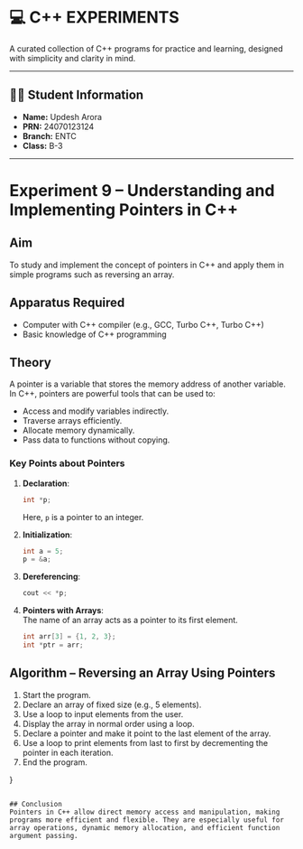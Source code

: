# 💻 C++ EXPERIMENTS

A curated collection of C++ programs for practice and learning, designed with simplicity and clarity in mind.

---

## 👨‍🎓 Student Information

- **Name:** Updesh Arora  
- **PRN:** 24070123124  
- **Branch:** ENTC  
- **Class:** B-3

---
# Experiment 9 – Understanding and Implementing Pointers in C++

## Aim
To study and implement the concept of pointers in C++ and apply them in simple programs such as reversing an array.

## Apparatus Required
- Computer with C++ compiler (e.g., GCC, Turbo C++, Turbo C++)
- Basic knowledge of C++ programming

## Theory
A pointer is a variable that stores the memory address of another variable.  
In C++, pointers are powerful tools that can be used to:
- Access and modify variables indirectly.
- Traverse arrays efficiently.
- Allocate memory dynamically.
- Pass data to functions without copying.

### Key Points about Pointers
1. **Declaration**:  
   ```cpp
   int *p;
   ```
   Here, `p` is a pointer to an integer.

2. **Initialization**:  
   ```cpp
   int a = 5;
   p = &a;
   ```

3. **Dereferencing**:  
   ```cpp
   cout << *p;
   ```

4. **Pointers with Arrays**:  
   The name of an array acts as a pointer to its first element.  
   ```cpp
   int arr[3] = {1, 2, 3};
   int *ptr = arr;
   ```

## Algorithm – Reversing an Array Using Pointers
1. Start the program.
2. Declare an array of fixed size (e.g., 5 elements).
3. Use a loop to input elements from the user.
4. Display the array in normal order using a loop.
5. Declare a pointer and make it point to the last element of the array.
6. Use a loop to print elements from last to first by decrementing the pointer in each iteration.
7. End the program.


}
```

## Conclusion
Pointers in C++ allow direct memory access and manipulation, making programs more efficient and flexible. They are especially useful for array operations, dynamic memory allocation, and efficient function argument passing.
